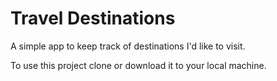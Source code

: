 # Travel Destinations

A simple app to keep track of destinations I'd like to visit.

To use this project clone or download it to your local machine.
